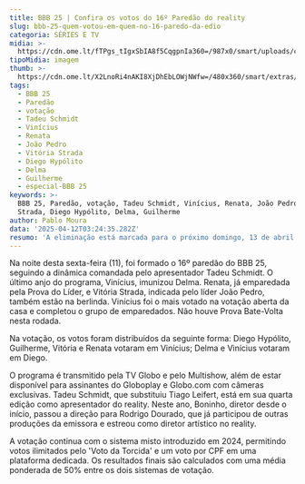 ```yaml
---
title: BBB 25 | Confira os votos do 16º Paredão do reality
slug: bbb-25-quem-votou-em-quem-no-16-paredo-da-edio
categoria: SÉRIES E TV
midia: >-
  https://cdn.ome.lt/fTPgs_tIgxSbIA8f5CqgpnIa360=/987x0/smart/uploads/conteudo/fotos/bbb25-quem-votou-quem-16-paredao.jpg
tipoMidia: imagem
thumb: >-
  https://cdn.ome.lt/X2LnoRi4nAKI8XjDhEbLOWjNWfw=/480x360/smart/extras/conteudos/bbb25-quem-votou-quem-16-paredao-peq.jpg
tags:
  - BBB 25
  - Paredão
  - votação
  - Tadeu Schmidt
  - Vinícius
  - Renata
  - João Pedro
  - Vitória Strada
  - Diego Hypólito
  - Delma
  - Guilherme
  - especial-BBB 25
keywords: >-
  BBB 25, Paredão, votação, Tadeu Schmidt, Vinícius, Renata, João Pedro, Vitória
  Strada, Diego Hypólito, Delma, Guilherme
author: Pablo Moura
data: '2025-04-12T03:24:35.282Z'
resumo: 'A eliminação está marcada para o próximo domingo, 13 de abril'
---
```


Na noite desta sexta-feira (11), foi formado o 16º paredão do BBB 25, seguindo a dinâmica comandada pelo apresentador Tadeu Schmidt. O último anjo do programa, Vinícius, imunizou Delma. Renata, já emparedada pela Prova do Líder, e Vitória Strada, indicada pelo líder João Pedro, também estão na berlinda. Vinícius foi o mais votado na votação aberta da casa e completou o grupo de emparedados. Não houve Prova Bate-Volta nesta rodada.

Na votação, os votos foram distribuídos da seguinte forma: Diego Hypólito, Guilherme, Vitória e Renata votaram em Vinícius; Delma e Vinícius votaram em Diego.

O programa é transmitido pela TV Globo e pelo Multishow, além de estar disponível para assinantes do Globoplay e Globo.com com câmeras exclusivas. Tadeu Schmidt, que substituiu Tiago Leifert, está em sua quarta edição como apresentador do reality. Neste ano, Boninho, diretor desde o início, passou a direção para Rodrigo Dourado, que já participou de outras produções da emissora e estreou como diretor artístico no reality.

A votação continua com o sistema misto introduzido em 2024, permitindo votos ilimitados pelo 'Voto da Torcida' e um voto por CPF em uma plataforma dedicada. Os resultados finais são calculados com uma média ponderada de 50% entre os dois sistemas de votação.
